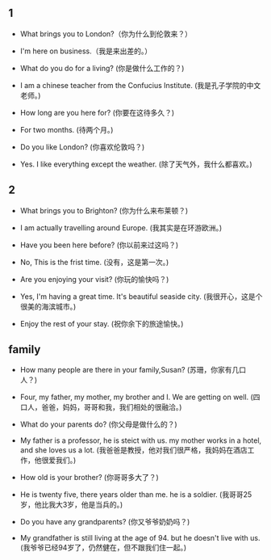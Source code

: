 ## 1

- What brings you to London?（你为什么到伦敦来？）

* I'm here on business.（我是来出差的。）

- What do you do for a living? (你是做什么工作的？)

* I am a chinese teacher from the Confucius Institute. (我是孔子学院的中文老师。)

- How long are you here for? (你要在这待多久？)

* For two months. (待两个月。)

- Do you like London? (你喜欢伦敦吗？)

* Yes. I like everything except the weather. (除了天气外，我什么都喜欢。)

## 2

- What brings you to Brighton? (你为什么来布莱顿？)

* I am actually travelling around Europe. (我其实是在环游欧洲。)

- Have you been here before? (你以前来过这吗？)

* No, This is the frist time. (没有，这是第一次。)

- Are you enjoying your visit? (你玩的愉快吗？)

* Yes, I'm having a great time. It's beautiful seaside city. (我很开心，这是个很美的海滨城市。)

- Enjoy the rest of your stay. (祝你余下的旅途愉快。)

## family

- How many people are there in your family,Susan? (苏珊，你家有几口人？)

* Four, my father, my mother, my brother and I. We are getting on well. (四口人，爸爸，妈妈，哥哥和我，我们相处的很融洽。)

- What do your parents do? (你父母是做什么的？)

* My father is a professor, he is steict with us. my mother works in a hotel, and she loves us a lot. (我爸爸是教授，他对我们很严格，我妈妈在酒店工作，他很爱我们。)

- How old is your brother? (你哥哥多大了？)

* He is twenty five, there years older than me. he is a soldier. (我哥哥25岁，他比我大3岁，他是当兵的。)

- Do you have any grandparents? (你又爷爷奶奶吗？)

* My grandfather is still living at the age of 94. but he doesn't live with us. (我爷爷已经94岁了，仍然健在，但不跟我们住一起。)

